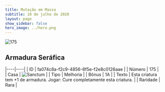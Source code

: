 ```yaml
---
title: Mutação em Massa
subtitle: 10 de julho de 2020
layout: page
show_sidebar: false
hero_image: ../hero.png
---
```


![175](https://cdn.keyforgegame.com/media/card_front/pt/479_175_52GVFM93C74Q_pt.png)

## Armadura Seráfica

|----|----|
| ID | fa074c8a-f2c9-4856-8f5e-f2e8c0126aae |
| Número | 175 |
| Casa | ![Sanctum](https://archonarcana.com/images/thumb/c/c7/Sanctum.png/22px-Sanctum.png "Santuário") |
| Tipo | Melhoria |
| Bônus | 1A |
| Texto | Esta criatura tem +1 de armadura.  Jogar: Cure completamente esta criatura. |
| Raridade | Rara |
